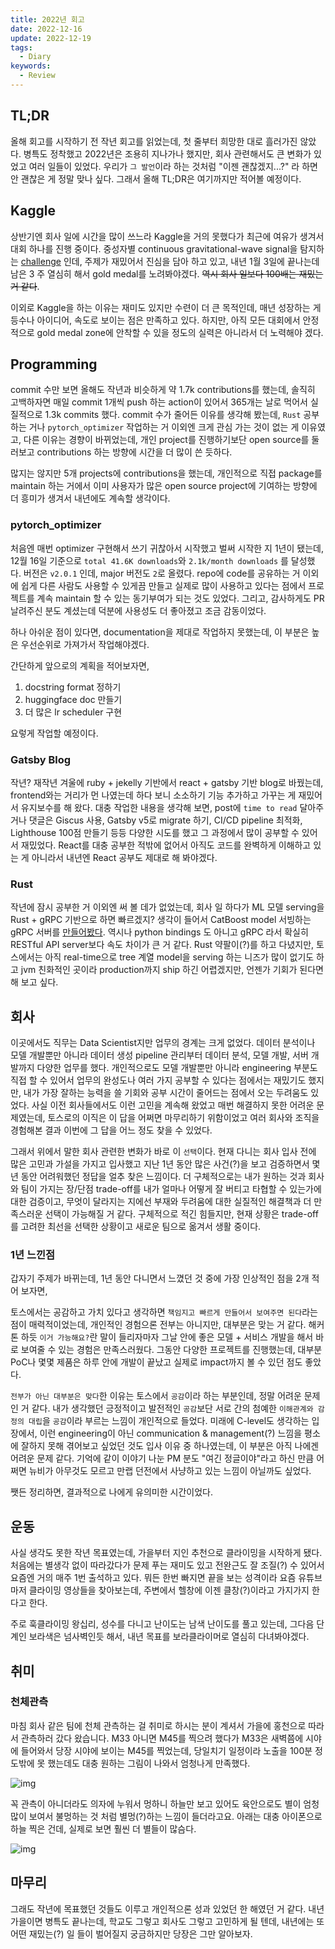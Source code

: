 ```yaml
---
title: 2022년 회고
date: 2022-12-16
update: 2022-12-19
tags:
  - Diary
keywords:
  - Review
---
```


## TL;DR

올해 회고를 시작하기 전 작년 회고를 읽었는데, 첫 줄부터 희망한 대로 흘러가진 않았다. 병특도 정착했고 2022년은 조용히 지나가나 했지만, 회사 관련해서도 큰 변화가 있었고 여러 일들이 있었다. 우리가 `그 발언`이라 하는 것처럼 "이젠 괜찮겠지...?" 라 하면 안 괜찮은 게 정말 맞나 싶다. 그래서 올해 TL;DR은 여기까지만 적어볼 예정이다.

## Kaggle

상반기엔 회사 일에 시간을 많이 쓰느라 Kaggle을 거의 못했다가 최근에 여유가 생겨서 대회 하나를 진행 중이다. 중성자별 continuous gravitational-wave signal을 탐지하는 [challenge](https://www.kaggle.com/competitions/g2net-detecting-continuous-gravitational-waves) 인데, 주제가 재밌어서 진심을 담아 하고 있고, 내년 1월 3일에 끝나는데 남은 3 주 열심히 해서 gold medal를 노려봐야겠다. ~~역시 회사 일보다 100배는 재밌는 거 같다~~.

이외로 Kaggle을 하는 이유는 재미도 있지만 수련이 더 큰 목적인데, 매년 성장하는 게 등수나 아이디어, 속도로 보이는 점은 만족하고 있다. 하지만, 아직 모든 대회에서 안정적으로 gold medal zone에 안착할 수 있을 정도의 실력은 아니라서 더 노력해야 겠다.

## Programming

commit 수만 보면 올해도 작년과 비슷하게 약 1.7k contributions를 했는데, 솔직히 고백하자면 매일 commit 1개씩 push 하는 action이 있어서 365개는 날로 먹어서 실질적으로 1.3k commits 했다. commit 수가 줄어든 이유를 생각해 봤는데, `Rust` 공부하는 거나 `pytorch_optimizer` 작업하는 거 이외엔 크게 관심 가는 것이 없는 게 이유였고, 다른 이유는 경향이 바뀌었는데, 개인 project를 진행하기보단 open source를 둘러보고 contributions 하는 방향에 시간을 더 많이 쓴 듯하다.

많지는 않지만 5개 projects에 contributions을 했는데, 개인적으로 직접 package를 maintain 하는 거에서 이미 사용자가 많은 open source project에 기여하는 방향에 더 흥미가 생겨서 내년에도 계속할 생각이다.

### pytorch_optimizer

처음엔 매번 optimizer 구현해서 쓰기 귀찮아서 시작했고 벌써 시작한 지 1년이 됐는데, 12월 16일 기준으로 `total 41.6K downloads`와 `2.1k/month downloads` 를 달성했다. 버전은 `v2.0.1` 인데, major 버전도 `2`로 올렸다. repo에 code를 공유하는 거 이외에 쉽게 다른 사람도 사용할 수 있게끔 만들고 실제로 많이 사용하고 있다는 점에서 프로젝트를 계속 maintain 할 수 있는 동기부여가 되는 것도 있었다. 그리고, 감사하게도 PR 날려주신 분도 계셨는데 덕분에 사용성도 더 좋아졌고 조금 감동이었다.

하나 아쉬운 점이 있다면, documentation을 제대로 작업하지 못했는데, 이 부분은 높은 우선순위로 가져가서 작업해야겠다.

간단하게 앞으로의 계획을 적어보자면,

1. docstring format 정하기
2. huggingface doc 만들기
3. 더 많은 lr scheduler 구현

요렇게 작업할 예정이다.

### Gatsby Blog

작년? 재작년 겨울에 ruby + jekelly 기반에서 react + gatsby 기반 blog로 바꿨는데, frontend와는 거리가 먼 나였는데 하다 보니 소소하기 기능 추가하고 가꾸는 게 재밌어서 유지보수를 해 왔다. 대충 작업한 내용을 생각해 보면, post에 `time to read` 달아주거나 댓글은 Giscus 사용, Gatsby v5로 migrate 하기, CI/CD pipeline 최적화, Lighthouse 100점 만들기 등등 다양한 시도를 했고 그 과정에서 많이 공부할 수 있어서 재밌었다. React를 대충 공부한 적밖에 없어서 아직도 코드를 완벽하게 이해하고 있는 게 아니라서 내년엔 React 공부도 제대로 해 봐야겠다.

### Rust

작년에 잠시 공부한 거 이외엔 써 볼 데가 없었는데, 회사 일 하다가 ML 모델 serving을 Rust + gRPC 기반으로 하면 빠르겠지? 생각이 들어서 CatBoost model 서빙하는 gRPC 서버를 [만들어봤다](https://github.com/kozistr/catboost-server-rs). 역시나 python bindings 도 아니고 gRPC 라서 확실히 RESTful API server보다 속도 차이가 큰 거 같다. Rust 약팔이(?)를 하고 다녔지만, 토스에서는 아직 real-time으로 tree 계열 model을 serving 하는 니즈가 많이 없기도 하고 jvm 친화적인 곳이라 production까지 ship 하긴 어렵겠지만, 언젠가 기회가 된다면 해 보고 싶다.

## 회사

이곳에서도 직무는 Data Scientist지만 업무의 경계는 크게 없었다. 데이터 분석이나 모델 개발뿐만 아니라 데이터 생성 pipeline 관리부터 데이터 분석, 모델 개발, 서버 개발까지 다양한 업무를 했다. 개인적으로도 모델 개발뿐만 아니라 engineering 부분도 직접 할 수 있어서 업무의 완성도나 여러 가지 공부할 수 있다는 점에서는 재밌기도 했지만, 내가 가장 잘하는 능력을 쓸 기회와 공부 시간이 줄어드는 점에서 오는 두려움도 있었다. 사실 이전 회사들에서도 이런 고민을 계속해 왔었고 매번 해결하지 못한 어려운 문제였는데, 토스로의 이직은 이 답을 어쩌면 마무리하기 위함이었고 여러 회사와 조직을 경험해본 결과 이번에 그 답을 어느 정도 찾을 수 있었다.

그래서 위에서 말한 회사 관련한 변화가 바로 이 `선택`이다. 현재 다니는 회사 입사 전에 많은 고민과 가설을 가지고 입사했고 지난 1년 동안 많은 사건(?)을 보고 검증하면서 몇 년 동안 어려워했던 정답을 얼추 찾은 느낌이다. 더 구체적으로는 내가 원하는 것과 회사와 팀이 가지는 장/단점 trade-off를 내가 얼마나 어떻게 잘 버티고 타협할 수 있는가에 대한 검증이고, 무엇이 달라지는 지에선 부재와 두려움에 대한 실질적인 해결책과 더 만족스러운 선택이 가능해질 거 같다. 구체적으로 적긴 힘들지만, 현재 상황은 trade-off를 고려한 최선을 선택한 상황이고 새로운 팀으로 옮겨서 생활 중이다.

### 1년 느낀점

갑자기 주제가 바뀌는데, 1년 동안 다니면서 느꼈던 것 중에 가장 인상적인 점을 2개 적어 보자면,

토스에서는 공감하고 가치 있다고 생각하면 `책임지고 빠르게 만들어서 보여주면 된다`라는 점이 매력적이었는데, 개인적인 경험으론 전부는 아니지만, 대부분은 맞는 거 같다. 해커톤 하듯 `이거 가능해요?`란 말이 들리자마자 그날 안에 좋은 모델 + 서비스 개발을 해서 바로 보여줄 수 있는 경험은 만족스러웠다. 그동안 다양한 프로젝트를 진행했는데, 대부분 PoC나 몇몇 제품은 하루 안에 개발이 끝났고 실제로 impact까지 볼 수 있던 점도 좋았다.

`전부가 아닌 대부분은 맞다`한 이유는 토스에서 `공감`이라 하는 부분인데, 정말 어려운 문제인 거 같다. 내가 생각했던 긍정적이고 발전적인 `공감`보단 서로 간의 첨예한 `이해관계와 감정의 대립`을 `공감`이라 부르는 느낌이 개인적으로 들었다. 미래에 C-level도 생각하는 입장에서, 이런 engineering이 아닌 communication & management(?) 느낌을 평소에 잘하지 못해 겪어보고 싶었던 것도 입사 이유 중 하나였는데, 이 부분은 아직 나에겐 어려운 문제 같다. 기억에 같이 이야기 나눈 PM 분도 "여긴 정글이야"라고 하신 만큼 어쩌면 뉴비가 아무것도 모르고 만랩 던전에서 사냥하고 있는 느낌이 아닐까도 싶었다.

쨋든 정리하면, 결과적으로 나에게 유의미한 시간이었다.

## 운동

사실 생각도 못한 작년 목표였는데, 가을부터 지인 추천으로 클라이밍을 시작하게 됐다. 처음에는 별생각 없이 따라갔다가 문제 푸는 재미도 있고 전완근도 잘 조질(?) 수 있어서 요즘엔 거의 매주 1번 출석하고 있다. 뭐든 한번 빠지면 끝을 보는 성격이라 요즘 유튜브마저 클라이밍 영상들을 찾아보는데, 주변에서 헬창에 이젠 클창(?)이라고 가지가지 한다고 한다.

주로 훅클라이밍 왕십리, 성수를 다니고 난이도는 남색 난이도를 풀고 있는데, 그다음 단계인 보라색은 넘사벽인듯 해서, 내년 목표를 보라클라이머로 열심히 다녀봐야겠다.

## 취미

### 천체관측

마침 회사 같은 팀에 천체 관측하는 걸 취미로 하시는 분이 계셔서 가을에 홍천으로 따라서 관측하러 갔다 왔습니다. M33 아니면 M45를 찍으려 했다가 M33은 새벽쯤에 시야에 들어와서 당장 시야에 보이는 M45를 찍었는데, 당일치기 일정이라 노출을 100분 정도밖에 못 했는데도 대충 원하는 그림이 나와서 엄청나게 만족했다.

![img](./m45.jpg)

꼭 관측이 아니더라도 의자에 누워서 멍하니 하늘만 보고 있어도 육안으로도 별이 엄청 많이 보여서 불멍하는 것 처럼 별멍(?)하는 느낌이 들더라고요. 아래는 대충 아이폰으로 하늘 찍은 건데, 실제로 보면 훨씬 더 별들이 많슴다.

![img](./sky.jpg)

## 마무리

그래도 작년에 목표했던 것들도 이루고 개인적으론 성과 있었던 한 해였던 거 같다. 내년 가을이면 병특도 끝나는데, 학교도 그렇고 회사도 그렇고 고민하게 될 텐데, 내년에는 또 어떤 재밌는(?) 일 들이 벌어질지 궁금하지만 당장은 그만 알아보자.
